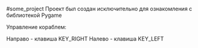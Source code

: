 #some_project
Проект был создан исключительно для ознакомления с библиотекой Pygame

Управление кораблем:

Направо - клавиша KEY_RIGHT
Налево - клавиша KEY_LEFT
